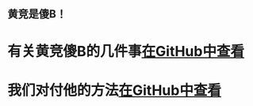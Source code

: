 ## 黄竞是傻B！
# 有关黄竞傻B的几件事[在GitHub中查看](https://github.com/tsfksj/HJB)
# 我们对付他的方法[在GitHub中查看](https://github.com/tsfksj/HJB-Dot)
